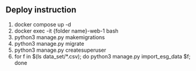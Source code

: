 ## Deploy instruction

1. docker compose up -d
2. docker exec -it {folder name}-web-1 bash
3. python3 manage.py makemigrations
4. python3 manage.py migrate
5. python3 manage.py createsuperuser
6. for f in $(ls data_set/*.csv); do python3 manage.py import_esg_data $f; done